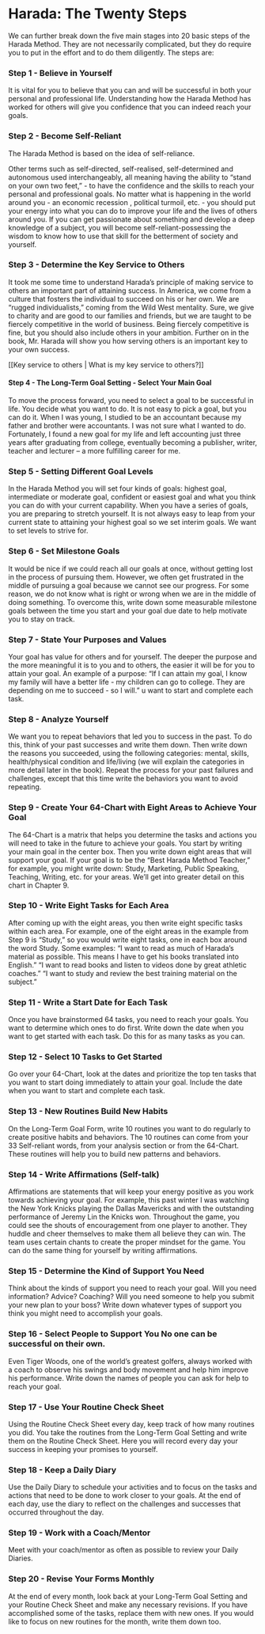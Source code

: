 # Harada: The Twenty Steps

We can further break down the five main stages into 20 basic steps of the Harada Method. They are not necessarily complicated, but they do require you to put in the effort and to do them diligently. The steps are:

### Step 1 - Believe in Yourself

It is vital for you to believe that you can and will be successful in both your personal and professional life. Understanding how the Harada Method has worked for others will give you confidence that you can indeed reach your goals.

### Step 2 - Become Self-Reliant 

The Harada Method is based on the idea of self-reliance. 

Other terms such as self-directed, self-realised, self-determined and autonomous used interchangeably, all meaning having the ability to “stand on your own two feet,” - to have the confidence and the skills to reach your personal and professional goals. No matter what is happening in the world around you - an economic recession , political turmoil, etc. - you should put your energy into what you can do to improve your life and the lives of others around you. If you can get passionate about something and develop a deep knowledge of a subject, you will become self-reliant-possessing the wisdom to know how to use that skill for the betterment of society and yourself.

### Step 3 - Determine the Key Service to Others 

It took me some time to understand Harada’s principle of making service to others an important part of attaining success. In America, we come from a culture that fosters the individual to succeed on his or her own. We are “rugged individualists,” coming from the Wild West mentality. Sure, we give to charity and are good to our families and friends, but we are taught to be fiercely competitive in the world of business. Being fiercely competitive is fine, but you should also include others in your ambition. Further on in the book, Mr. Harada will show you how serving others is an important key to your own success.  

[[Key service to others | What is my key service to others?]]

#### Step 4 - The Long-Term Goal Setting - Select Your Main Goal 

To move the process forward, you need to select a goal to be successful in life. You decide what you want to do. It is not easy to pick a goal, but you can do it. When I was young, I studied to be an accountant because my father and brother were accountants. I was not sure what I wanted to do. Fortunately, I found a new goal for my life and left accounting just three years after graduating from college, eventually becoming a publisher, writer, teacher and lecturer – a more fulfilling career for me.

### Step 5 - Setting Different Goal Levels

In the Harada Method you will set four kinds of goals: highest goal, intermediate or moderate goal, confident or easiest goal and what you think you can do with your current capability. When you have a series of goals, you are preparing to stretch yourself. It is not always easy to leap from your current state to attaining your highest goal so we set interim goals. We want to set levels to strive for.

### Step 6 - Set Milestone Goals

It would be nice if we could reach all our goals at once, without getting lost in the process of pursuing them. However, we often get frustrated in the middle of pursuing a goal because we cannot see our progress. For some reason, we do not know what is right or wrong when we are in the middle of doing something. To overcome this, write down some measurable milestone goals between the time you start and your goal due date to help motivate you to stay on track.

### Step 7 - State Your Purposes and Values

Your goal has value for others and for yourself. The deeper the purpose and the more meaningful it is to you and to others, the easier it will be for you to attain your goal. An example of a purpose: “If I can attain my goal, I know my family will have a better life - my children can go to college. They are depending on me to succeed - so I will.” u want to start and complete each task.

### Step 8 - Analyze Yourself 

We want you to repeat behaviors that led you to success in the past. To do this, think of your past successes and write them down. Then write down the reasons you succeeded, using the following categories: mental, skills, health/physical condition and life/living (we will explain the categories in more detail later in the book). Repeat the process for your past failures and challenges, except that this time write the behaviors you want to avoid repeating.

### Step 9 - Create Your 64-Chart with Eight Areas to Achieve Your Goal 

The 64-Chart is a matrix that helps you determine the tasks and actions you will need to take in the future to achieve your goals. You start by writing your main goal in the center box. Then you write down eight areas that will support your goal. If your goal is to be the “Best Harada Method Teacher,” for example, you might write down: Study, Marketing, Public Speaking, Teaching, Writing, etc. for your areas. We’ll get into greater detail on this chart in Chapter 9.

### Step 10 - Write Eight Tasks for Each Area 

After coming up with the eight areas, you then write eight specific tasks within each area. For example, one of the eight areas in the example from Step 9 is “Study,” so you would write eight tasks, one in each box around the word Study. Some examples: “I want to read as much of Harada’s material as possible. This means I have to get his books translated into English.” “I want to read books and listen to videos done by great athletic coaches.” “I want to study and review the best training material on the subject.”

### Step 11 - Write a Start Date for Each Task

Once you have brainstormed 64 tasks, you need to reach your goals. You want to determine which ones to do first. Write down the date when you want to get started with each task. Do this for as many tasks as you can.

### Step 12 - Select 10 Tasks to Get Started 

Go over your 64-Chart, look at the dates and prioritize the top ten tasks that you want to start doing immediately to attain your goal. Include the date when you want to start and complete each task.

### Step 13 - New Routines Build New Habits 

On the Long-Term Goal Form, write 10 routines you want to do regularly to create positive habits and behaviors. The 10 routines can come from your 33 Self-reliant words, from your analysis section or from the 64-Chart. These routines will help you to build new patterns and behaviors.

### Step 14 - Write Affirmations (Self-talk) 

Affirmations are statements that will keep your energy positive as you work towards achieving your goal. For example, this past winter I was watching the New York Knicks playing the Dallas Mavericks and with the outstanding performance of Jeremy Lin the Knicks won. Throughout the game, you could see the shouts of encouragement from one player to another. They huddle and cheer themselves to make them all believe they can win. The team uses certain chants to create the proper mindset for the game. You can do the same thing for yourself by writing affirmations.

### Step 15 - Determine the Kind of Support You Need 

Think about the kinds of support you need to reach your goal. Will you need information? Advice? Coaching? Will you need someone to help you submit your new plan to your boss? Write down whatever types of support you think you might need to accomplish your goals.

### Step 16 - Select People to Support You No one can be successful on their own. 

Even Tiger Woods, one of the world’s greatest golfers, always worked with a coach to observe his swings and body movement and help him improve his performance. Write down the names of people you can ask for help to reach your goal.

### Step 17 - Use Your Routine Check Sheet 

Using the Routine Check Sheet every day, keep track of how many routines you did. You take the routines from the Long-Term Goal Setting and write them on the Routine Check Sheet. Here you will record every day your success in keeping your promises to yourself.

### Step 18 - Keep a Daily Diary

Use the Daily Diary to schedule your activities and to focus on the tasks and actions that need to be done to work closer to your goals. At the end of each day, use the diary to reflect on the challenges and successes that occurred throughout the day.

### Step 19 - Work with a Coach/Mentor 

Meet with your coach/mentor as often as possible to review your Daily Diaries.

### Step 20 - Revise Your Forms Monthly 

At the end of every month, look back at your Long-Term Goal Setting and your Routine Check Sheet and make any necessary revisions. If you have accomplished some of the tasks, replace them with new ones. If you would like to focus on new routines for the month, write them down too.
